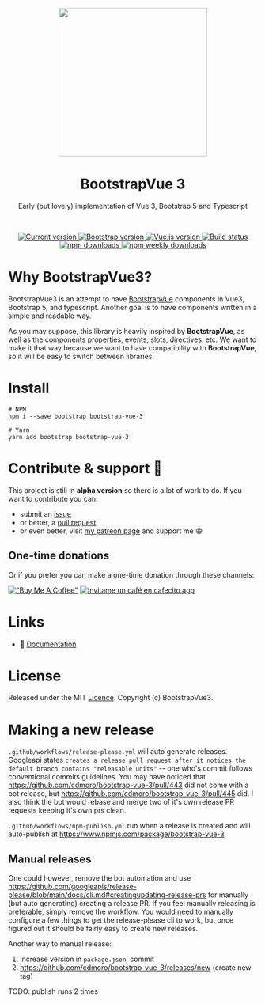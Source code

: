 <p align="center">
  <a href="https://cdmoro.github.io/bootstrap-vue-3/">
    <img src="https://raw.githubusercontent.com/cdmoro/bootstrap-vue-3/main/static/logo.png" width="300">
  </a>
</p>

<h1 align="center">BootstrapVue 3</h1>
<p align="center">Early (but lovely) implementation of Vue 3, Bootstrap 5 and Typescript</p>

<br>

<p align="center">
  <a href="https://www.npmjs.com/package/bootstrap-vue-3">
    <img src="https://flat.badgen.net/npm/v/bootstrap-vue-3" alt="Current version">
  </a>
  <a href="https://getbootstrap.com/docs/5.0/getting-started/introduction/">
    <img src="https://flat.badgen.net/badge/bootstrap/5.0.x/563d7c" alt="Bootstrap version">
  </a>
  <a href="https://v3.vuejs.org/">
    <img src="https://flat.badgen.net/badge/vue.js/3.0.x/4fc08d" alt="Vue.js version">
  </a>

  <a href="https://github.com/cdmoro/bootstrap-vue-3/actions?workflow=Tests">
    <img src="https://flat.badgen.net/github/status/cdmoro/bootstrap-vue-3" alt="Build status">
  </a>

  <br>

  <a href="https://www.npmjs.com/package/bootstrap-vue-3">
    <img src="https://flat.badgen.net/npm/dt/bootstrap-vue-3" alt="npm downloads">
  </a>
  <a href="https://www.npmjs.com/package/bootstrap-vue-3">
    <img src="https://flat.badgen.net/npm/dw/bootstrap-vue-3" alt="npm weekly downloads">
  </a>
</p>

# Why BootstrapVue3?

BootstrapVue3 is an attempt to have [BootstrapVue](https://bootstrap-vue.org/) components in Vue3, Bootstrap 5, and typescript. Another goal is to have components written in a simple and readable way.

As you may suppose, this library is heavily inspired by **BootstrapVue**, as well as the components properties, events, slots, directives, etc. We want to make it that way because we want to have compatibility with **BootstrapVue**, so it will be easy to switch between libraries.

# Install

```console
# NPM
npm i --save bootstrap bootstrap-vue-3

# Yarn
yarn add bootstrap bootstrap-vue-3
```

# Contribute & support 🙌

This project is still in **alpha version** so there is a lot of work to do. If you want to contribute you can:

- submit an [issue](https://github.com/cdmoro/bootstrap-vue-3/issues/new)
- or better, a [pull request](https://github.com/cdmoro/bootstrap-vue-3/pulls)
- or even better, visit [my patreon page](https://patreon.com/cdmoro) and support me 😄

## One-time donations

Or if you prefer you can make a one-time donation through these channels:

[!["Buy Me A Coffee"](https://www.buymeacoffee.com/assets/img/custom_images/orange_img.png)](https://www.buymeacoffee.com/cdmoro)
[![Invitame un café en cafecito.app](https://cdn.cafecito.app/imgs/buttons/button_2.svg)](https://cafecito.app/cdmoro)

# Links

- :blue_book: [Documentation](https://cdmoro.github.io/bootstrap-vue-3/)

# License

Released under the MIT [Licence](./LICENSE). Copyright (c) BootstrapVue3.

# Making a new release

`.github/workflows/release-please.yml` will auto generate releases. Googleapi states `creates a release pull request after it notices the default branch contains "releasable units"` -- one who's commit follows conventional commits guidelines. You may have noticed that https://github.com/cdmoro/bootstrap-vue-3/pull/443 did not come with a bot release, but https://github.com/cdmoro/bootstrap-vue-3/pull/445 did. I also think the bot would rebase and merge two of it's own release PR requests keeping it's own prs clean.

`.github/workflows/npm-publish.yml` run when a release is created and will auto-publish at https://www.npmjs.com/package/bootstrap-vue-3

## Manual releases

One could however, remove the bot automation and use https://github.com/googleapis/release-please/blob/main/docs/cli.md#creatingupdating-release-prs for manually (but auto generating) creating a release PR. If you feel manually releasing is preferable, simply remove the workflow. You would need to manually configure a few things to get the release-please cli to work, but once figured out it should be fairly easy to create new releases.

Another way to manual release:

1. increase version in `package.json`, commit
2. https://github.com/cdmoro/bootstrap-vue-3/releases/new (create new tag)

TODO: publish runs 2 times
